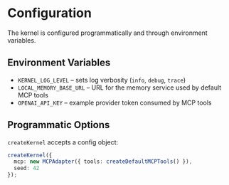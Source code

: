 # Configuration

The kernel is configured programmatically and through environment variables.

## Environment Variables
- `KERNEL_LOG_LEVEL` – sets log verbosity (`info`, `debug`, `trace`)
- `LOCAL_MEMORY_BASE_URL` – URL for the memory service used by default MCP tools
- `OPENAI_API_KEY` – example provider token consumed by MCP tools

## Programmatic Options
`createKernel` accepts a config object:

```ts
createKernel({
  mcp: new MCPAdapter({ tools: createDefaultMCPTools() }),
  seed: 42
});
```
